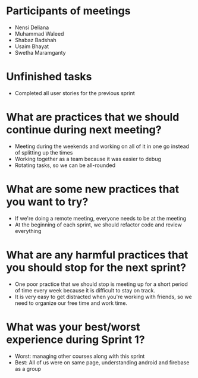 

# Participants of meetings 
  - Nensi Deliana
  - Muhammad Waleed
  - Shabaz Badshah
  - Usaim Bhayat
  - Swetha Maramganty
  
# Unfinished tasks
- Completed all user stories for the previous sprint
  
# What are practices that we should continue during next meeting?
  - Meeting during the weekends and working on all of it in one go instead of splitting up the times
  - Working together as a team because it was easier to debug
  - Rotating tasks, so we can be all-rounded
  
# What are some new practices that you want to try?
  - If we're doing a remote meeting, everyone needs to be at the meeting 
  - At the beginning of each sprint, we should refactor code and review everything
  
# What are any harmful practices that you should stop for the next sprint?
  - One poor practice that we should stop is meeting up for a short period of time every week because it is difficult to stay on track. 
  - It is very easy to get distracted when you're working with friends, so we need to organize our free time and work time. 
  
# What was your best/worst experience during Sprint 1? 
  - Worst: managing other courses along with this sprint
  - Best: All of us were on same page, understanding android and firebase as a group
